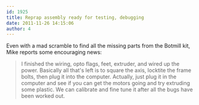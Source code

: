 ```yaml
---
id: 1925
title: Reprap assembly ready for testing, debugging
date: 2011-11-26 14:15:06
author: 4
---
```


Even with a mad scramble to find all the missing parts from the Botmill kit, Mike reports some encouraging news:

> I finished the wiring, opto flags, feet, extruder, and wired up the power. Basically all that's left is to square the axis, locktite the frame bolts, then plug it into the computer. Actually, just plug it in the computer and see if you can get the motors going and try extruding some plastic. We can calibrate and fine tune it after all the bugs have been worked out.